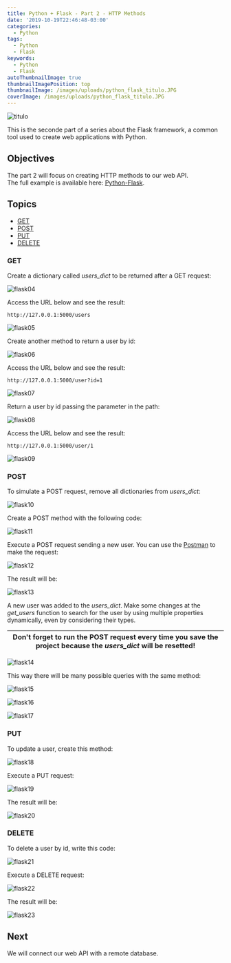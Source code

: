 ```yaml
---
title: Python + Flask - Part 2 - HTTP Methods
date: '2019-10-19T22:46:48-03:00'
categories:
  - Python
tags:
  - Python
  - Flask
keywords:
  - Python
  - Flask
autoThumbnailImage: true
thumbnailImagePosition: top
thumbnailImage: /images/uploads/python_flask_titulo.JPG
coverImage: /images/uploads/python_flask_titulo.JPG
---
```

![titulo](/images/uploads/python_flask_titulo.JPG)

This is the seconde part of a series about the Flask framework, a common tool used to create web applications with Python.  

## Objectives

The part 2 will focus on creating HTTP methods to our web API.  
The full example is available here: [Python-Flask](https://github.com/lucianopereira86/Python-Flask).

## Topics

- [GET](#get)
- [POST](#post)
- [PUT](#put)
- [DELETE](#delete)

### GET

Create a dictionary called _users_dict_ to be returned after a GET request:

![flask04](/images/uploads/python_flask_flask04.JPG)

Access the URL below and see the result:

```
http://127.0.0.1:5000/users
```

![flask05](/images/uploads/python_flask_flask05.JPG)

Create another method to return a user by id:

![flask06](/images/uploads/python_flask_flask06.JPG)

Access the URL below and see the result:

```
http://127.0.0.1:5000/user?id=1
```

![flask07](/images/uploads/python_flask_flask07.JPG)

Return a user by id passing the parameter in the path:

![flask08](/images/uploads/python_flask_flask08.JPG)

Access the URL below and see the result:

```
http://127.0.0.1:5000/user/1
```

![flask09](/images/uploads/python_flask_flask09.JPG)

### POST

To simulate a POST request, remove all dictionaries from _users_dict_:

![flask10](/images/uploads/python_flask_flask10.JPG)

Create a POST method with the following code:

![flask11](/images/uploads/python_flask_flask11.JPG)

Execute a POST request sending a new user. You can use the [Postman](https://www.getpostman.com/) to make the request:

![flask12](/images/uploads/python_flask_flask12.JPG)

The result will be:

![flask13](/images/uploads/python_flask_flask13.JPG)

A new user was added to the _users_dict_. Make some changes at the _get_users_ function to search for the user by using multiple properties dynamically, even by considering their types.

| Don't forget to run the POST request every time you save the project because the _users_dict_ will be resetted! |
| --------------------------------------------------------------------------------------------------------------- |

![flask14](/images/uploads/python_flask_flask14.JPG)

This way there will be many possible queries with the same method:

![flask15](/images/uploads/python_flask_flask15.JPG)

![flask16](/images/uploads/python_flask_flask16.JPG)

![flask17](/images/uploads/python_flask_flask17.JPG)

### PUT

To update a user, create this method:

![flask18](/images/uploads/python_flask_flask18.JPG)

Execute a PUT request:

![flask19](/images/uploads/python_flask_flask19.JPG)

The result will be:

![flask20](/images/uploads/python_flask_flask20.JPG)

### DELETE

To delete a user by id, write this code:

![flask21](/images/uploads/python_flask_flask21.JPG)

Execute a DELETE request:

![flask22](/images/uploads/python_flask_flask22.JPG)

The result will be:

![flask23](/images/uploads/python_flask_flask23.JPG)

## Next

We will connect our web API with a remote database.
